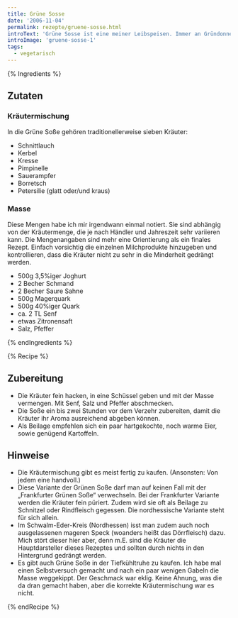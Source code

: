 ```yaml
---
title: Grüne Sosse
date: '2006-11-04'
permalink: rezepte/gruene-sosse.html
introText: 'Grüne Sosse ist eine meiner Leibspeisen. Immer an Gründonnerstag stelle ich sie frisch für Freunde her. Die Zubereitung unterscheidet sich grundlegend zwischen Nord- und Südhessen. Meine Version ist die nordhessische, schliesslich komme ich aus Kassel.'
introImage: 'gruene-sosse-1'
tags:
  - vegetarisch
---
```



{% Ingredients %}

## Zutaten

### Kräutermischung

In die Grüne Soße gehören traditionellerweise sieben Kräuter:

- Schnittlauch
- Kerbel
- Kresse
- Pimpinelle
- Sauerampfer
- Borretsch
- Petersilie (glatt oder/und kraus)

### Masse

Diese Mengen habe ich mir irgendwann einmal notiert. Sie sind abhängig von der Kräutermenge, die je nach Händler und Jahreszeit sehr variieren kann. Die Mengenangaben sind mehr eine Orientierung als ein finales Rezept. Einfach vorsichtig die einzelnen Milchprodukte hinzugeben und kontrollieren, dass die Kräuter nicht zu sehr in die Minderheit gedrängt werden.

- 500g 3,5%iger Joghurt
- 2 Becher Schmand
- 2 Becher Saure Sahne
- 500g Magerquark
- 500g 40%iger Quark
- ca. 2 TL Senf
- etwas Zitronensaft
- Salz, Pfeffer

{% endIngredients %}

{% Recipe %}

## Zubereitung

- Die Kräuter fein hacken, in eine Schüssel geben und mit der Masse vermengen. Mit Senf, Salz und Pfeffer abschmecken.
- Die Soße ein bis zwei Stunden vor dem Verzehr zubereiten, damit die Kräuter ihr Aroma ausreichend abgeben können.
- Als Beilage empfehlen sich ein paar hartgekochte, noch warme Eier, sowie genügend Kartoffeln.

## Hinweise

- Die Kräutermischung gibt es meist fertig zu kaufen. (Ansonsten: Von jedem eine handvoll.)
- Diese Variante der Grünen Soße darf man auf keinen Fall mit der „Frankfurter Grünen Soße“ verwechseln. Bei der Frankfurter Variante werden die Kräuter fein püriert. Zudem wird sie oft als Beilage zu Schnitzel oder Rindfleisch gegessen. Die nordhessische Variante steht für sich allein.
- Im Schwalm-Eder-Kreis (Nordhessen) isst man zudem auch noch ausgelassenen mageren Speck (woanders heißt das Dörrfleisch) dazu. Mich stört dieser hier aber, denn m.E. sind die Kräuter die Hauptdarsteller dieses Rezeptes und sollten durch nichts in den Hintergrund gedrängt werden.
- Es gibt auch Grüne Soße in der Tiefkühltruhe zu kaufen. Ich habe mal einen Selbstversuch gemacht und nach ein paar wenigen Gabeln die Masse weggekippt. Der Geschmack war eklig. Keine Ahnung, was die da dran gemacht haben, aber die korrekte Kräutermischung war es nicht.

{% endRecipe %}


